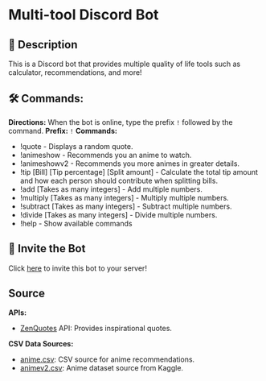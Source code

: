 # Multi-tool Discord Bot
## 📝 Description
This is a Discord bot that provides multiple quality of life tools such as calculator, recommendations, and more!

## 🛠️ Commands:
**Directions:** 
When the bot is online, type the prefix `!` followed by the command.
**Prefix:** `!`
**Commands:**
- !quote - Displays a random quote.
- !animeshow - Recommends you an anime to watch.
- !animeshowv2 - Recommends you more animes in greater details.
- !tip [Bill] [Tip percentage] [Split amount] - Calculate the total tip amount and how each person should contribute when splitting bills.
- !add [Takes as many integers] - Add multiple numbers.
- !multiply [Takes as many integers] - Multiply multiple numbers.
- !subtract [Takes as many integers] - Subtract multiple numbers.
- !divide [Takes as many integers] - Divide multiple numbers.
- !help - Show available commands

## 🤖 Invite the Bot

Click [here](https://discord.com/oauth2/authorize?client_id=1191921611574612038&scope=bot%20applications.commands&permissions=268446720) to invite this bot to your server!

## Source
**APIs:**
- [ZenQuotes](https://zenquotes.io/) API: Provides inspirational quotes.

**CSV Data Sources:**
- [anime.csv](https://github.com/jieverson/animeapi/blob/master/data/animes.csv): CSV source for anime recommendations.
- [animev2.csv](https://www.kaggle.com/datasets/arnavvvvv/anime-dataset): Anime dataset source from Kaggle.